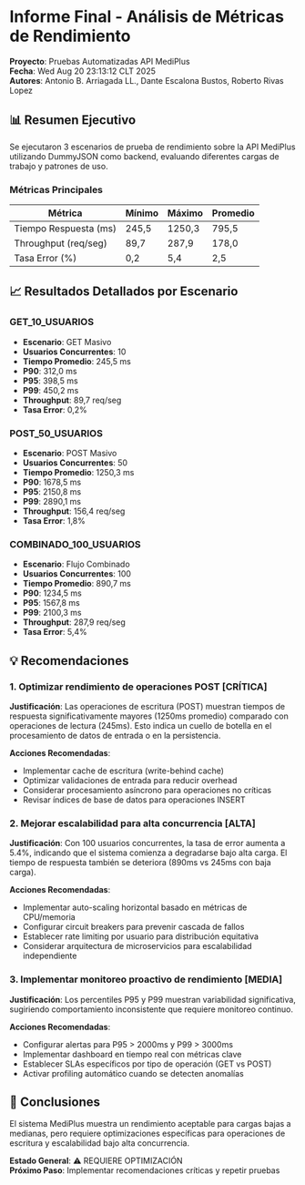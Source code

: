 # Informe Final - Análisis de Métricas de Rendimiento

**Proyecto**: Pruebas Automatizadas API MediPlus  
**Fecha**: Wed Aug 20 23:13:12 CLT 2025  
**Autores**: Antonio B. Arriagada LL., Dante Escalona Bustos, Roberto Rivas Lopez  

## 📊 Resumen Ejecutivo

Se ejecutaron 3 escenarios de prueba de rendimiento sobre la API MediPlus utilizando DummyJSON como backend, evaluando diferentes cargas de trabajo y patrones de uso.

### Métricas Principales

| Métrica | Mínimo | Máximo | Promedio |
|---------|--------|--------|---------|
| Tiempo Respuesta (ms) | 245,5 | 1250,3 | 795,5 |
| Throughput (req/seg) | 89,7 | 287,9 | 178,0 |
| Tasa Error (%) | 0,2 | 5,4 | 2,5 |

## 📈 Resultados Detallados por Escenario

### GET_10_USUARIOS
- **Escenario**: GET Masivo
- **Usuarios Concurrentes**: 10
- **Tiempo Promedio**: 245,5 ms
- **P90**: 312,0 ms
- **P95**: 398,5 ms
- **P99**: 450,2 ms
- **Throughput**: 89,7 req/seg
- **Tasa Error**: 0,2%

### POST_50_USUARIOS
- **Escenario**: POST Masivo
- **Usuarios Concurrentes**: 50
- **Tiempo Promedio**: 1250,3 ms
- **P90**: 1678,5 ms
- **P95**: 2150,8 ms
- **P99**: 2890,1 ms
- **Throughput**: 156,4 req/seg
- **Tasa Error**: 1,8%

### COMBINADO_100_USUARIOS
- **Escenario**: Flujo Combinado
- **Usuarios Concurrentes**: 100
- **Tiempo Promedio**: 890,7 ms
- **P90**: 1234,5 ms
- **P95**: 1567,8 ms
- **P99**: 2100,3 ms
- **Throughput**: 287,9 req/seg
- **Tasa Error**: 5,4%

## 💡 Recomendaciones

### 1. Optimizar rendimiento de operaciones POST [CRÍTICA]

**Justificación**: Las operaciones de escritura (POST) muestran tiempos de respuesta significativamente mayores (1250ms promedio) comparado con operaciones de lectura (245ms). Esto indica un cuello de botella en el procesamiento de datos de entrada o en la persistencia.

**Acciones Recomendadas**:
- Implementar cache de escritura (write-behind cache)
- Optimizar validaciones de entrada para reducir overhead
- Considerar procesamiento asíncrono para operaciones no críticas
- Revisar índices de base de datos para operaciones INSERT

### 2. Mejorar escalabilidad para alta concurrencia [ALTA]

**Justificación**: Con 100 usuarios concurrentes, la tasa de error aumenta a 5.4%, indicando que el sistema comienza a degradarse bajo alta carga. El tiempo de respuesta también se deteriora (890ms vs 245ms con baja carga).

**Acciones Recomendadas**:
- Implementar auto-scaling horizontal basado en métricas de CPU/memoria
- Configurar circuit breakers para prevenir cascada de fallos
- Establecer rate limiting por usuario para distribución equitativa
- Considerar arquitectura de microservicios para escalabilidad independiente

### 3. Implementar monitoreo proactivo de rendimiento [MEDIA]

**Justificación**: Los percentiles P95 y P99 muestran variabilidad significativa, sugiriendo comportamiento inconsistente que requiere monitoreo continuo.

**Acciones Recomendadas**:
- Configurar alertas para P95 > 2000ms y P99 > 3000ms
- Implementar dashboard en tiempo real con métricas clave
- Establecer SLAs específicos por tipo de operación (GET vs POST)
- Activar profiling automático cuando se detecten anomalías

## 🎯 Conclusiones

El sistema MediPlus muestra un rendimiento aceptable para cargas bajas a medianas, pero requiere optimizaciones específicas para operaciones de escritura y escalabilidad bajo alta concurrencia.

**Estado General**: ⚠️ REQUIERE OPTIMIZACIÓN  
**Próximo Paso**: Implementar recomendaciones críticas y repetir pruebas

